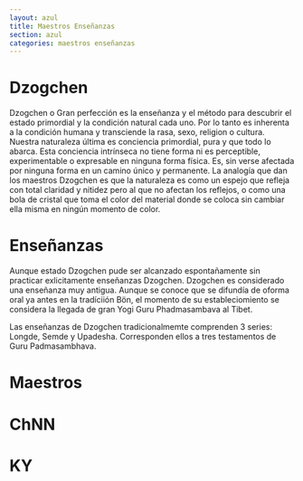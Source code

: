 ```yaml
---
layout: azul
title: Maestros Enseñanzas
section: azul
categories: maestros enseñanzas
---
```

Dzogchen
========
Dzogchen o Gran perfección es la enseñanza y el método para descubrir el estado primordial y la condición natural cada uno.
Por lo tanto es inherenta a la condición humana y transciende la rasa, sexo, religion o cultura. 
Nuestra naturaleza última es conciencia primordial, pura y que todo lo abarca. 
Esta conciencia intrínseca no tiene forma ni es perceptible, experimentable o expresable en ninguna forma física. 
Es, sin verse afectada por ninguna forma en un camino único y permanente.
La analogía que dan los maestros Dzogchen es que la naturaleza es como un espejo que refleja con total claridad y nitidez pero al que no afectan los reflejos, o como una bola de cristal que toma el color del material donde se coloca sin cambiar ella misma en ningún momento de color.

Enseñanzas
==========
Aunque estado Dzogchen pude ser alcanzado espontañamente sin practicar exlicitamente enseñanzas Dzogchen.
Dzogchen es considerado una enseñanza muy antigua. Aunque se conoce que se difundía de oforma oral ya antes en la tradíciión Bön, el momento de su estableciomiento se considera la llegada de gran Yogi Guru Phadmasambava al Tibet.

Las enseñanzas de Dzogchen tradicionalmemte comprenden 3 series: Longde, Semde y Upadesha. Corresponden ellos a tres testamentos de Guru Padmasambhava.

Maestros
========

ChNN
====

KY
==


